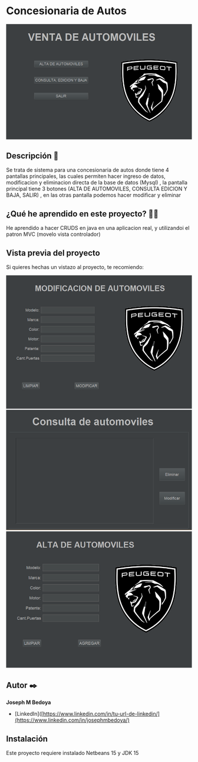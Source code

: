 # Concesionaria de Autos

![Imagen del proyecto](https://github.com/Josephmbedoya/Portafolio/blob/main/Concesionaria1.png)

## Descripción 📑

Se trata de sistema para una concesionaria de autos donde tiene 4 pantallas principales, las cuales permiten hacer ingreso de datos, modificacion y eliminacion directa de la base de datos (Mysql) , la pantalla principal tiene 3 botones (ALTA DE AUTOMOVILES, CONSULTA EDICION Y BAJA, SALIR) , en las otras pantalla podemos hacer modificar y eliminar
## ¿Qué he aprendido en este proyecto? 🙇🏻 

He aprendido a hacer CRUDS en java en una aplicacion real, y utilizandoi el patron MVC (movelo vista controlador)


## Vista previa del proyecto
Si quieres hechas un vistazo al proyecto, te recomiendo:

![Captura del proyecto](https://github.com/Josephmbedoya/Portafolio/blob/main/Concesionaria2.png)
![Captura del proyecto](https://github.com/Josephmbedoya/Portafolio/blob/main/Concesionaria3.png)
![Captura del proyecto](https://github.com/Josephmbedoya/Portafolio/blob/main/Concesionaria4.png)


## Autor ✒️
**Joseph M Bedoya**


* [LinkedIn]([https://www.linkedin.com/in/tu-url-de-linkedin/](https://www.linkedin.com/in/josephmbedoya/)

## Instalación 
Este proyecto requiere instalado Netbeans 15 y JDK 15
  

